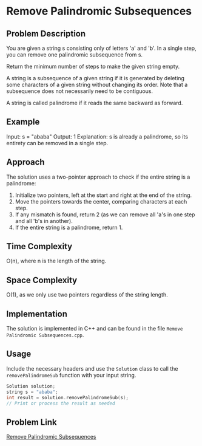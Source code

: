 # Remove Palindromic Subsequences

## Problem Description

You are given a string s consisting only of letters 'a' and 'b'. In a single step, you can remove one palindromic subsequence from s.

Return the minimum number of steps to make the given string empty.

A string is a subsequence of a given string if it is generated by deleting some characters of a given string without changing its order. Note that a subsequence does not necessarily need to be contiguous.

A string is called palindrome if it reads the same backward as forward.

## Example

Input: s = "ababa"
Output: 1
Explanation: s is already a palindrome, so its entirety can be removed in a single step.

## Approach

The solution uses a two-pointer approach to check if the entire string is a palindrome:

1. Initialize two pointers, left at the start and right at the end of the string.
2. Move the pointers towards the center, comparing characters at each step.
3. If any mismatch is found, return 2 (as we can remove all 'a's in one step and all 'b's in another).
4. If the entire string is a palindrome, return 1.

## Time Complexity

O(n), where n is the length of the string.

## Space Complexity

O(1), as we only use two pointers regardless of the string length.

## Implementation

The solution is implemented in C++ and can be found in the file `Remove Palindromic Subsequences.cpp`.

## Usage

Include the necessary headers and use the `Solution` class to call the `removePalindromeSub` function with your input string.
```cpp
Solution solution;
string s = "ababa";
int result = solution.removePalindromeSub(s);
// Print or process the result as needed
```

## Problem Link
[Remove Palindromic Subsequences](https://leetcode.com/problems/remove-palindromic-subsequences/)
